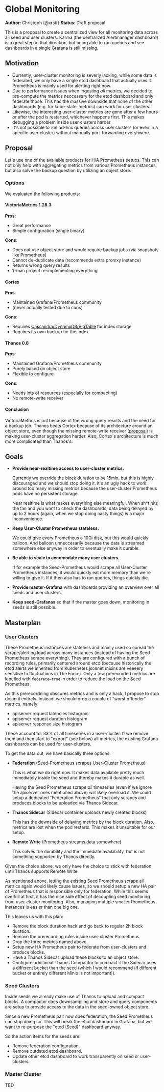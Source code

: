 # Global Monitoring

**Author**: Christoph (@xrstf)
**Status**: Draft proposal

This is a proposal to create a centralized view for all monitoring data across all seed
and user clusters. Karma (the centralized Alertmanager dashboard) is a great step in
that direction, but being able to run queries and see dashboards in a single Grafana is
still missing.

## Motivation

* Currently, user-cluster monitoring is severly lacking; while some data is federated,
  we only have a single etcd dashboard that actually uses it. Prometheus is mainly used
  for alerting right now.
* Due to performance issues when ingesting *all* metrics, we decided to pre-compute the
  metrics neccessary for the etcd dashboard and only federate those. This has the massive
  downside that none of the other dashboards (e.g. for kube-state-metrics) can work for
  user clusters.
* Likewise, the interesting user-cluster metrics are gone after a few hours or after the
  pod is restarted, whichever happens first. This makes debugging a problem inside user
  clusters harder.
* It's not possible to run ad-hoc queries across user clusters (or even in a specific
  user cluster) without manually port-forwarding everyhwere.

## Proposal

Let's use one of the available products for H/A Prometheus setups. This can not only help
with aggregating metrics from various Prometheus instances, but also solve the backup
question by utilizing an object store.

### Options

We evaluated the following products:

#### VictoriaMetrics 1.28.3

**Pros**:

* Great performance
* Simple configuration (single binary)

**Cons**:

* Does not use object store and would require backup jobs (via snapshots like Prometheus)
* Cannot de-duplicate data (recommends extra promxy instance)
* Returns wrong query results
* 1-man project re-implementing everything

#### Cortex

**Pros**:

* Maintained Grafana/Prometheus community
* (never actually tested due to cons)

**Cons**:

* Requires [Cassandra/DynamoDB/BigTable](https://github.com/cortexproject/cortex/blob/master/docs/architecture.md#chunk-store)
  for index storage
* Requires its own backup for the index

#### Thanos 0.8

**Pros**:

* Maintained Grafana/Prometheus community
* Purely based on object store
* Flexible to configure

**Cons**:

* Needs lots of resources (especially for compacting)
* No remote-write receiver

#### Conclusion

VictoriaMetrics is out because of the wrong query results and the need for a backup job.
Thanos beats Cortex because of its architecture around an object store, even though the
missing remote-write receiver ([proposal](https://thanos.io/proposals/201812_thanos-remote-receive.md/))
is making user-cluster aggregation harder. Also, Cortex's architecture is much more
complicated than Thanos's.

## Goals

* **Provide near-realtime access to user-cluster metrics.**

  Currently we override the block duration to be 15min, but this is highly discouraged
  and we should stop doing it. It's an ugly hack to work around too many missing metrics
  because the user-cluster Prometheus pods have no persistent storage.

  Near realtime is what makes everything else meaningful. When sh*t hits the fan and
  you want to check the dashboards, data being delayed by up to 2 hours (again, when we
  stop doing nasty things) is a major inconvenience.

* **Keep User-Cluster Prometheus stateless.**

  We could give every Prometheus a 10Gi disk, but this would quickly balloon. And
  balloon unneccesarily because the data is streamed somewhere else anyway in order to
  eventually make it durable.

* **Be able to scale to accomodate many user clusters.**

  If for example the Seed-Prometheus would scrape all User-Cluster Prometheus instances,
  it would quickly eat more memory than we're willing to give it. If it then also has to
  run queries, things quickly die.

* **Provide master-Grafana** with dashboards providing an overview over all seeds and user
  clusters.

* **Keep seed-Grafanas** so that if the master goes down, monitoring in seeds is still
  possible.

## Masterplan

### User Clusters

These Prometheus instances are stateless and mainly used so spread the scrape/alerting load
across many instances (instead of having the Seed Prometheus scrape everything). They are
configured with a bunch of recording rules, primarily centered around etcd (because
historically the etcd alerts we inherited from Kubernetes jsonnet mixins are veeeery
sensitive to fluctuations in The Force). Only a few prerecorded metrics are labelled with
`federate=true` in order to reduce the load on the Seed Prometheus.

As this prerecordning obscures metrics and is only a hack, I propose to stop doing it entirely.
Instead, we should drop a couple of "worst offender" metrics, namely:

* apiserver request latencies histogram
* apiserver request duration histogram
* apiserver response size histogram

These account for 33% of all timeseries in a user-cluster. If we remove them and then start
to "export" (see below) all metrics, the existing Grafana dashboards can be used for
user-clusters.

To get the data out, we have basically three options:

* **Federation** (Seed-Prometheus scrapes User-Cluster Prometheus)

  This is what we do right now. It makes data available pretty much immediately inside the
  seed and thereby makes it durable as well.

  Having the Seed Prometheus scrape *all* timeseries (even if we ignore the apiserver ones
  mentioned above) will likely overload it. We could setup a dedicated "Federation Prometheus"
  that only scrapes and produces blocks to be uploaded via Thanos Sidecar.

* **Thanos Sidecar** (Sidecar container uploads newly created blocks)

  This has the downside of delaying metrics by the block duration. Also, metrics are lost
  when the pod restarts. This makes it unsuitable for our setup.

* **Remote Write** (Prometheus streams data somewhere)

  This solves the durability and the immediate availability, but is not something supported
  by Thanos directly.

Given the choice above, we only have the choice to stick with federation until Thanos
supports Remote Write.

As mentioned above, letting the existing Seed Prometheus scrape all metrics again would
likely cause issues, so we should setup a new HA pair of Prometheus that is responsible
only for federation. While this seems overkill at first, it has the nice side effect of
decoupling seed monitoring from user-cluster monitoring. Also, managing multiple smaller
Prometheus instances is easier than one big one.

This leaves us with this plan:

* Remove the block duration hack and go back to regular 2h block duration.
* Remove the prerecording rules inside user-cluster Prometheus.
* Drop the three metrics named above.
* Setup new HA Prometheus pair to federate from user-clusters and produce blocks.
* Have a Thanos Sidecar upload these blocks to an object store.
* Configure additional Thanos Compactor to compact if the Sidecar uses a different
  bucket than the seed (which I would recommend (if different bucket or entirely
  different Minio is not important)).

### Seed Clusters

Inside seeds we already make use of Thanos to upload and compact blocks. A compactor
does downsampling and store and query components are setup to provide access to the
data in the seed-owned object store.

Since a new Prometheus pair now does federation, the Seed Prometheus can stop doing
so. This will break the etcd dashboard in Grafana, but we want to re-purpose the
"etcd (Seed)" dashboard anyway.

So the action items for the seeds are:

* Remove federation configuration.
* Remove outdated etcd dashboard.
* Update other etcd dashboard to work transparently on seed or user-clusters.

### Master Cluster

TBD
